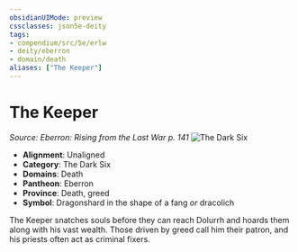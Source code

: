 ```yaml
---
obsidianUIMode: preview
cssclasses: json5e-deity
tags:
- compendium/src/5e/erlw
- deity/eberron
- domain/death
aliases: ["The Keeper"]
---
```

# The Keeper
*Source: Eberron: Rising from the Last War p. 141* 
![The Dark Six](compendium/deities/img/erlw-the-dark-six.webp#symbol)

- **Alignment**: Unaligned
- **Category**: The Dark Six
- **Domains**: Death
- **Pantheon**: Eberron
- **Province**: Death, greed
- **Symbol**: Dragonshard in the shape of a fang *or* dracolich

The Keeper snatches souls before they can reach Dolurrh and hoards them along with his vast wealth. Those driven by greed call him their patron, and his priests often act as criminal fixers.